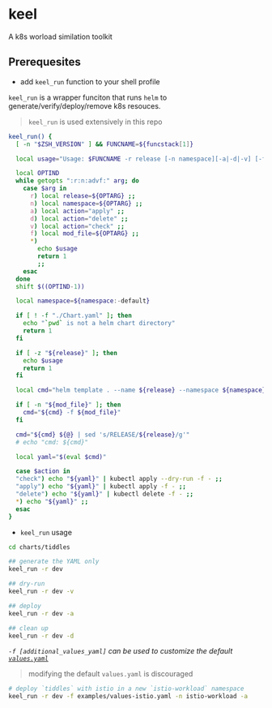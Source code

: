 # keel

A k8s worload similation toolkit

## Prerequesites

- add `keel_run` function to your shell profile

`keel_run` is a wrapper funciton that runs `helm` to generate/verify/deploy/remove k8s resouces.

> `keel_run` is used extensively in this repo

```sh
keel_run() {
  [ -n "$ZSH_VERSION" ] && FUNCNAME=${funcstack[1]}

  local usage="Usage: $FUNCNAME -r release [-n namespace][-a|-d|-v] [-f /path/to/values-xxx.yaml]"

  local OPTIND
  while getopts ":r:n:advf:" arg; do
    case $arg in
      r) local release=${OPTARG} ;;
      n) local namespace=${OPTARG} ;;
      a) local action="apply" ;;
      d) local action="delete" ;;
      v) local action="check" ;;
      f) local mod_file=${OPTARG} ;;
      *)
        echo $usage
        return 1
        ;;
    esac
  done
  shift $((OPTIND-1))

  local namespace=${namespace:-default}

  if [ ! -f "./Chart.yaml" ]; then
    echo "`pwd` is not a helm chart directory"
    return 1
  fi

  if [ -z "${release}" ]; then
    echo $usage
    return 1
  fi

  local cmd="helm template . --name ${release} --namespace ${namespace}"

  if [ -n "${mod_file}" ]; then
    cmd="${cmd} -f ${mod_file}"
  fi

  cmd="${cmd} ${@} | sed 's/RELEASE/${release}/g'"
  # echo "cmd: ${cmd}"

  local yaml="$(eval $cmd)"

  case $action in
  "check") echo "${yaml}" | kubectl apply --dry-run -f - ;;
  "apply") echo "${yaml}" | kubectl apply -f - ;;
  "delete") echo "${yaml}" | kubectl delete -f - ;;
  *) echo "${yaml}" ;;
  esac
}
```

- `keel_run` usage

```sh
cd charts/tiddles
```

```sh
## generate the YAML only
keel_run -r dev

## dry-run
keel_run -r dev -v

## deploy
keel_run -r dev -a

## clean up
keel_run -r dev -d
```

*`-f [additional_values_yaml]` can be used to customize the default [`values.yaml`](https://helm.sh/docs/chart_template_guide/#charts)*

> modifying the default `values.yaml` is discouraged

```sh
# deploy `tiddles` with istio in a new `istio-workload` namespace
keel_run -r dev -f examples/values-istio.yaml -n istio-workload -a
```

